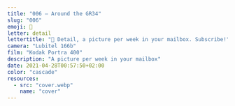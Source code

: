 ```yaml
---
title: "006 — Around the GR34"
slug: "006"
emoji: 👀
letter: detail
lettertitle: "👀 Detail, a picture per week in your mailbox. Subscribe!"
camera: "Lubitel 166b"
film: "Kodak Portra 400"
description: "A picture per week in your mailbox"
date: 2021-04-28T00:57:50+02:00
color: "cascade"
resources:
  - src: "cover.webp"
    name: "cover"
---
```

